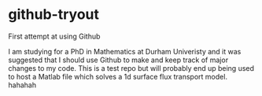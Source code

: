 # github-tryout
First attempt at using Github

I am studying for a PhD in Mathematics at Durham Univeristy and it was suggested that I should use Github to make and keep track of major changes to my code. This is a test repo but will probably end up being used to host a Matlab file which solves a 1d surface flux transport model. hahahah
